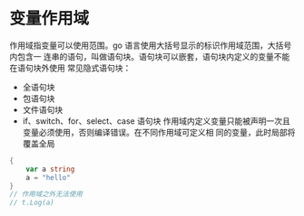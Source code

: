 # 变量作用域

作用域指变量可以使用范围。go 语言使用大括号显示的标识作用域范围，大括号内包含一
连串的语句，叫做语句块。语句块可以嵌套，语句块内定义的变量不能在语句块外使用
常见隐式语句块：

+ 全语句块
+ 包语句块
+ 文件语句块
+ if、switch、for、select、case 语句块
作用域内定义变量只能被声明一次且变量必须使用，否则编译错误。在不同作用域可定义相
同的变量，此时局部将覆盖全局

```go
{
    var a string
    a = "hello"
}
// 作用域之外无法使用
// t.Log(a)
```
